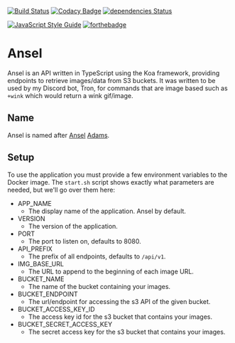 [![Build Status](https://dev.azure.com/4lch4/Ansel/_apis/build/status/Ansel-CI?branchName=master)](https://dev.azure.com/4lch4/Ansel/_build/latest?definitionId=6&branchName=master)
[![Codacy Badge](https://api.codacy.com/project/badge/Grade/a58e2f46380c4910808923b059914752)](https://www.codacy.com/manual/4lch4/Ansel?utm_source=github.com&amp;utm_medium=referral&amp;utm_content=4lch4/Ansel&amp;utm_campaign=Badge_Grade)
[![dependencies Status](https://img.shields.io/david/HF-Solutions/Tron.svg?style=flat-square)](https://david-dm.org/4lch4/Ansel)

[![JavaScript Style Guide](https://cdn.rawgit.com/standard/standard/master/badge.svg)](https://github.com/standard/standard)
[![forthebadge](https://forthebadge.com/images/badges/fuck-it-ship-it.svg)](https://forthebadge.com)

# Ansel

Ansel is an API written in TypeScript using the Koa framework, providing endpoints to retrieve images/data from S3 buckets. It was written to be used by my Discord bot, Tron, for commands that are image based such as `+wink` which would return a wink gif/image.

## Name

Ansel is named after [Ansel][1] [Adams][0].

## Setup

To use the application you must provide a few environment variables to the Docker image. The `start.sh` script shows exactly what parameters are needed, but we'll go over them here:

- APP_NAME
  - The display name of the application. Ansel by default.
- VERSION
  - The version of the application.
- PORT
  - The port to listen on, defaults to 8080.
- API_PREFIX
  - The prefix of all endpoints, defaults to `/api/v1`.
- IMG_BASE_URL
  - The URL to append to the beginning of each image URL.
- BUCKET_NAME
  - The name of the bucket containing your images.
- BUCKET_ENDPOINT
  - The url/endpoint for accessing the s3 API of the given bucket.
- BUCKET_ACCESS_KEY_ID
  - The access key id for the s3 bucket that contains your images.
- BUCKET_SECRET_ACCESS_KEY
  - The secret access key for the s3 bucket that contains your images.

[0]: https://en.wikipedia.org/wiki/Ansel_Adams
[1]: http://anseladams.com/
